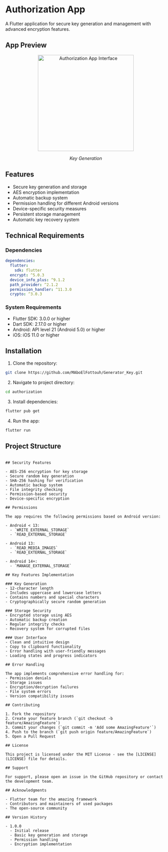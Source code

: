 # Authorization App

A Flutter application for secure key generation and management with advanced encryption features.

## App Preview

<div align="center">
  <img src="assets/images/auth.jpeg" alt="Authorization App Interface" width="300"/>
  <p><em>Key Generation</em></p>
</div>

## Features

- Secure key generation and storage
- AES encryption implementation
- Automatic backup system
- Permission handling for different Android versions
- Device-specific security measures
- Persistent storage management
- Automatic key recovery system

## Technical Requirements

### Dependencies

```yaml
dependencies:
  flutter:
    sdk: flutter
  encrypt: ^5.0.3
  device_info_plus: ^9.1.2
  path_provider: ^2.1.2
  permission_handler: ^11.3.0
  crypto: ^3.0.3
```

### System Requirements

- Flutter SDK: 3.0.0 or higher
- Dart SDK: 2.17.0 or higher
- Android: API level 21 (Android 5.0) or higher
- iOS: iOS 11.0 or higher

## Installation

1. Clone the repository:

```bash
git clone https://github.com/MAboElFottouh/Generator_Key.git
```

2. Navigate to project directory:

```bash
cd authorization
```

3. Install dependencies:

```bash
flutter pub get
```

4. Run the app:

```bash
flutter run
```

## Project Structure

```

## Security Features

- AES-256 encryption for key storage
- Secure random key generation
- SHA-256 hashing for verification
- Automatic backup system
- File integrity checking
- Permission-based security
- Device-specific encryption

## Permissions

The app requires the following permissions based on Android version:

- Android < 13:
  - `WRITE_EXTERNAL_STORAGE`
  - `READ_EXTERNAL_STORAGE`

- Android 13:
  - `READ_MEDIA_IMAGES`
  - `READ_EXTERNAL_STORAGE`

- Android 14+:
  - `MANAGE_EXTERNAL_STORAGE`

## Key Features Implementation

### Key Generation
- 12-character length
- Includes uppercase and lowercase letters
- Contains numbers and special characters
- Cryptographically secure random generation

### Storage Security
- Encrypted storage using AES
- Automatic backup creation
- Regular integrity checks
- Recovery system for corrupted files

### User Interface
- Clean and intuitive design
- Copy to clipboard functionality
- Error handling with user-friendly messages
- Loading states and progress indicators

## Error Handling

The app implements comprehensive error handling for:
- Permission denials
- Storage issues
- Encryption/decryption failures
- File system errors
- Version compatibility issues

## Contributing

1. Fork the repository
2. Create your feature branch (`git checkout -b feature/AmazingFeature`)
3. Commit your changes (`git commit -m 'Add some AmazingFeature'`)
4. Push to the branch (`git push origin feature/AmazingFeature`)
5. Open a Pull Request

## License

This project is licensed under the MIT License - see the [LICENSE](LICENSE) file for details.

## Support

For support, please open an issue in the GitHub repository or contact the development team.

## Acknowledgments

- Flutter team for the amazing framework
- Contributors and maintainers of used packages
- The open-source community

## Version History

- 1.0.0
  - Initial release
  - Basic key generation and storage
  - Permission handling
  - Encryption implementation

```
